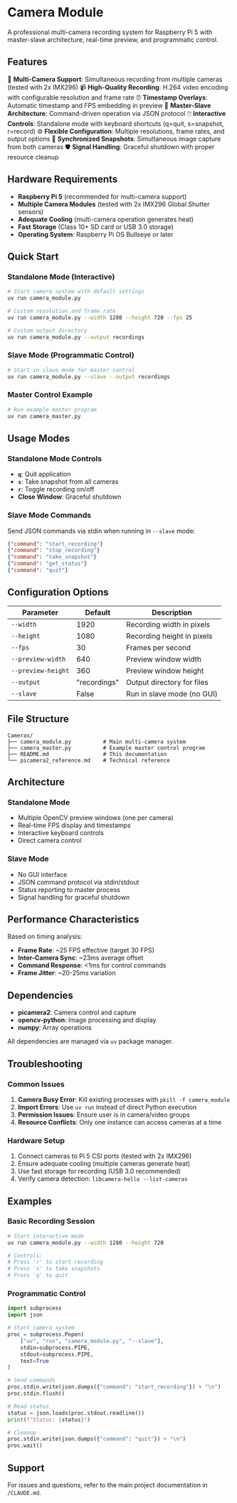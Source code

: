 # Camera Module

A professional multi-camera recording system for Raspberry Pi 5 with master-slave architecture, real-time preview, and programmatic control.

## Features

🎥 **Multi-Camera Support**: Simultaneous recording from multiple cameras (tested with 2x IMX296)
📹 **High-Quality Recording**: H.264 video encoding with configurable resolution and frame rate
⏰ **Timestamp Overlays**: Automatic timestamp and FPS embedding in preview
🔄 **Master-Slave Architecture**: Command-driven operation via JSON protocol
🖱️ **Interactive Controls**: Standalone mode with keyboard shortcuts (q=quit, s=snapshot, r=record)
⚙️ **Flexible Configuration**: Multiple resolutions, frame rates, and output options
📸 **Synchronized Snapshots**: Simultaneous image capture from both cameras
🛡️ **Signal Handling**: Graceful shutdown with proper resource cleanup

## Hardware Requirements

- **Raspberry Pi 5** (recommended for multi-camera support)
- **Multiple Camera Modules** (tested with 2x IMX296 Global Shutter sensors)
- **Adequate Cooling** (multi-camera operation generates heat)
- **Fast Storage** (Class 10+ SD card or USB 3.0 storage)
- **Operating System**: Raspberry Pi OS Bullseye or later

## Quick Start

### Standalone Mode (Interactive)

```bash
# Start camera system with default settings
uv run camera_module.py

# Custom resolution and frame rate
uv run camera_module.py --width 1280 --height 720 --fps 25

# Custom output directory
uv run camera_module.py --output recordings
```

### Slave Mode (Programmatic Control)

```bash
# Start in slave mode for master control
uv run camera_module.py --slave --output recordings
```

### Master Control Example

```bash
# Run example master program
uv run camera_master.py
```

## Usage Modes

### Standalone Mode Controls

- **`q`**: Quit application
- **`s`**: Take snapshot from all cameras
- **`r`**: Toggle recording on/off
- **Close Window**: Graceful shutdown

### Slave Mode Commands

Send JSON commands via stdin when running in `--slave` mode:

```json
{"command": "start_recording"}
{"command": "stop_recording"}
{"command": "take_snapshot"}
{"command": "get_status"}
{"command": "quit"}
```

## Configuration Options

| Parameter | Default | Description |
|-----------|---------|-------------|
| `--width` | 1920 | Recording width in pixels |
| `--height` | 1080 | Recording height in pixels |
| `--fps` | 30 | Frames per second |
| `--preview-width` | 640 | Preview window width |
| `--preview-height` | 360 | Preview window height |
| `--output` | "recordings" | Output directory for files |
| `--slave` | False | Run in slave mode (no GUI) |

## File Structure

```
Cameras/
├── camera_module.py          # Main multi-camera system
├── camera_master.py          # Example master control program
├── README.md                 # This documentation
└── picamera2_reference.md    # Technical reference
```

## Architecture

### Standalone Mode
- Multiple OpenCV preview windows (one per camera)
- Real-time FPS display and timestamps
- Interactive keyboard controls
- Direct camera control

### Slave Mode
- No GUI interface
- JSON command protocol via stdin/stdout
- Status reporting to master process
- Signal handling for graceful shutdown

## Performance Characteristics

Based on timing analysis:

- **Frame Rate**: ~25 FPS effective (target 30 FPS)
- **Inter-Camera Sync**: ~23ms average offset
- **Command Response**: <1ms for control commands
- **Frame Jitter**: ~20-25ms variation

## Dependencies

- **picamera2**: Camera control and capture
- **opencv-python**: Image processing and display
- **numpy**: Array operations

All dependencies are managed via `uv` package manager.

## Troubleshooting

### Common Issues

1. **Camera Busy Error**: Kill existing processes with `pkill -f camera_module`
2. **Import Errors**: Use `uv run` instead of direct Python execution
3. **Permission Issues**: Ensure user is in camera/video groups
4. **Resource Conflicts**: Only one instance can access cameras at a time

### Hardware Setup

1. Connect cameras to Pi 5 CSI ports (tested with 2x IMX296)
2. Ensure adequate cooling (multiple cameras generate heat)
3. Use fast storage for recording (USB 3.0 recommended)
4. Verify camera detection: `libcamera-hello --list-cameras`

## Examples

### Basic Recording Session

```bash
# Start interactive mode
uv run camera_module.py --width 1280 --height 720

# Controls:
# Press 'r' to start recording
# Press 's' to take snapshots
# Press 'q' to quit
```

### Programmatic Control

```python
import subprocess
import json

# Start camera system
proc = subprocess.Popen(
    ["uv", "run", "camera_module.py", "--slave"],
    stdin=subprocess.PIPE,
    stdout=subprocess.PIPE,
    text=True
)

# Send commands
proc.stdin.write(json.dumps({"command": "start_recording"}) + "\n")
proc.stdin.flush()

# Read status
status = json.loads(proc.stdout.readline())
print(f"Status: {status}")

# Cleanup
proc.stdin.write(json.dumps({"command": "quit"}) + "\n")
proc.wait()
```

## Support

For issues and questions, refer to the main project documentation in `/CLAUDE.md`.